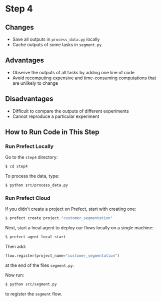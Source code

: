 # Step 4

## Changes
* Save all outputs in `process_data.py` locally
* Cache outputs of some tasks in `segment.py`.

## Advantages
* Observe the outputs of all tasks by adding one line of code
* Avoid recomputing expensive and time-consuming computations that are unlikely to change 

## Disadvantages
* Difficult to compare the outputs of different experiments
* Cannot reproduce a particular experiment

## How to Run Code in This Step
### Run Prefect Locally
Go to the `step4` directory:
```bash
$ cd step4
```
To process the data, type:
```bash
$ python src/process_data.py
```

### Run Prefect Cloud
If you didn't create a project on Prefect, start with creating one:
```bash
$ prefect create project "customer_segmentation"
```
Next, start a local agent to deploy our flows locally on a single machine:
```bash
$ prefect agent local start
```
Then add:
```python
flow.register(project_name="customer_segmentation")
```
at the end of the files `segment.py`.

Now run:
```bash
$ python src/segment.py
```
to register the `segment` flow.



